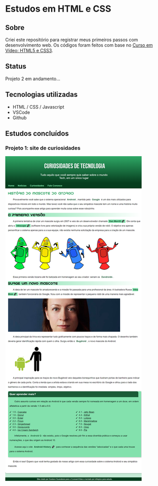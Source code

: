 # Estudos em HTML e CSS

## Sobre
Criei este repositório para registrar meus primeiros passos com desenvolvimento web.
Os códigos foram feitos com base no <a href="https://github.com/gustavoguanabara/html-css/tree/master/aulas-pdf" target="_blank">Curso em Vídeo: HTML5 e CSS3</a>.

## Status
Projeto 2 em andamento...

## Tecnologias utilizadas
- HTML / CSS / Javascript
- VSCode
- Github

## Estudos concluídos
### Projeto 1: site de curiosidades
<img src="projetos/site01gerado.png">

